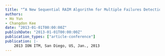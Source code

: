 ```yaml
---
title: "“A New Sequential RAIM Algorithm for Multiple Failures Detection"
authors:
- Ho Yun
- Changdon Kee
date: "2013-01-01T00:00:00Z"
publishDate: "2013-01-01T00:00:00Z"
publication_types: ["article-conference"]
publication: |-
    2013 ION ITM, San Diego, US, Jan., 2013
---
```

